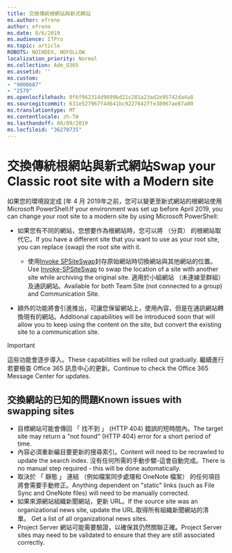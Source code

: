 ```yaml
---
title: 交換傳統根網站與新式網站
ms.author: efrene
author: efrene
ms.date: 8/6/2019
ms.audience: ITPro
ms.topic: article
ROBOTS: NOINDEX, NOFOLLOW
localization_priority: Normal
ms.collection: Adm_O365
ms.assetid: ''
ms.custom:
- "9000687"
- "2579"
ms.openlocfilehash: 0f6f962314d9099bd21c281a23ad2e95742da4a8
ms.sourcegitcommit: 631e527967f4d641bc9227642ffe38967ae87a00
ms.translationtype: MT
ms.contentlocale: zh-TW
ms.lasthandoff: 08/09/2019
ms.locfileid: "36270735"
---
```

# <a name="swap-your-classic-root-site-with-a-modern-site"></a><span data-ttu-id="7a63a-102">交換傳統根網站與新式網站</span><span class="sxs-lookup"><span data-stu-id="7a63a-102">Swap your Classic root site with a Modern site</span></span>

<span data-ttu-id="7a63a-103">如果您的環境設定成 [年 4 月 2019年之前，您可以變更至新式網站的根網站使用 Microsoft PowerShell:</span><span class="sxs-lookup"><span data-stu-id="7a63a-103">If your environment was set up before April 2019, you can change your root site to a modern site by using Microsoft PowerShell:</span></span>

- <span data-ttu-id="7a63a-104">如果您有不同的網站，您想要作為根網站時，您可以將 （分頁） 的根網站取代它。</span><span class="sxs-lookup"><span data-stu-id="7a63a-104">If you have a different site that you want to use as your root site, you can replace (swap) the root site with it.</span></span> 
    - <span data-ttu-id="7a63a-105">使用[Invoke SPSiteSwap](https://docs.microsoft.com/powershell/module/sharepoint-online/invoke-spositeswap?view=sharepoint-ps)封存原始網站時切換網站與其他網站的位置。</span><span class="sxs-lookup"><span data-stu-id="7a63a-105">Use [Invoke-SPSiteSwap](https://docs.microsoft.com/powershell/module/sharepoint-online/invoke-spositeswap?view=sharepoint-ps) to swap the location of a site with another site while archiving the original site.</span></span> <span data-ttu-id="7a63a-106">適用於小組網站 （未連線至群組） 及通訊網站。</span><span class="sxs-lookup"><span data-stu-id="7a63a-106">Available for both Team Site (not connected to a group) and Communication Site.</span></span> 

- <span data-ttu-id="7a63a-107">額外的功能將會引進推出，可讓您保留網站上，使用內容，但是在通訊網站轉換現有的網站。</span><span class="sxs-lookup"><span data-stu-id="7a63a-107">Additional capabilities will be introduced soon that will allow you to keep using the content on the site, but convert the existing site to a communication site.</span></span> 
>[!Important]
><span data-ttu-id="7a63a-108">這些功能會逐步導入。</span><span class="sxs-lookup"><span data-stu-id="7a63a-108">These capabilities will be rolled out gradually.</span></span> <span data-ttu-id="7a63a-109">繼續進行若要檢查 Office 365 訊息中心的更新。</span><span class="sxs-lookup"><span data-stu-id="7a63a-109">Continue to check the Office 365 Message Center for updates.</span></span> 

## <a name="known-issues-with-swapping-sites"></a><span data-ttu-id="7a63a-110">交換網站的已知的問題</span><span class="sxs-lookup"><span data-stu-id="7a63a-110">Known issues with swapping sites</span></span>

- <span data-ttu-id="7a63a-111">目標網站可能會傳回 「 找不到 」 (HTTP 404) 錯誤的短時間內。</span><span class="sxs-lookup"><span data-stu-id="7a63a-111">The target site may return a "not found" (HTTP 404) error for a short period of time.</span></span>
- <span data-ttu-id="7a63a-112">內容必須重新編目要更新的搜尋索引。</span><span class="sxs-lookup"><span data-stu-id="7a63a-112">Content will need to be recrawled to update the search index.</span></span> <span data-ttu-id="7a63a-113">沒有任何所需的手動步驟-這會自動完成。</span><span class="sxs-lookup"><span data-stu-id="7a63a-113">There is no manual step required - this will be done automatically.</span></span>
- <span data-ttu-id="7a63a-114">取決於 「 靜態 」 連結 （例如檔案同步處理和 OneNote 檔案） 的任何項目將會需要手動修正。</span><span class="sxs-lookup"><span data-stu-id="7a63a-114">Anything dependent on "static" links (such as File Sync and OneNote files) will need to be manually corrected.</span></span>
- <span data-ttu-id="7a63a-115">如果來源網站組織新聞網站，更新 URL。</span><span class="sxs-lookup"><span data-stu-id="7a63a-115">If the source site was an organizational news site, update the URL.</span></span><span data-ttu-id="7a63a-116">取得所有組織新聞網站的清單。</span><span class="sxs-lookup"><span data-stu-id="7a63a-116"> Get a list of all organizational news sites.</span></span>
- <span data-ttu-id="7a63a-117">Project Server 網站可能需要驗證，以確保其仍然關聯正確。</span><span class="sxs-lookup"><span data-stu-id="7a63a-117">Project Server sites may need to be validated to ensure that they are still associated correctly.</span></span>





